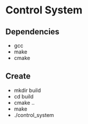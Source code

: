 # Control System

## Dependencies

- gcc
- make
- cmake

## Create

- mkdir build
- cd build
- cmake ..
- make
- ./control_system